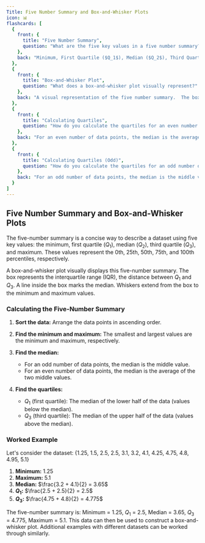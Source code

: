 ```yaml
---
Title: Five Number Summary and Box-and-Whisker Plots
icon: 📊
flashcards: [
  {
    front: {
      title: "Five Number Summary",
      question: "What are the five key values in a five number summary?"
    },
    back: "Minimum, First Quartile ($Q_1$), Median ($Q_2$), Third Quartile ($Q_3$), Maximum"
  },
  {
    front: {
      title: "Box-and-Whisker Plot",
      question: "What does a box-and-whisker plot visually represent?"
    },
    back: "A visual representation of the five number summary.  The box shows the interquartile range ($Q_1$ to $Q_3$), a line inside indicates the median, and whiskers extend to the minimum and maximum values."
  },
  {
    front: {
      title: "Calculating Quartiles",
      question: "How do you calculate the quartiles for an even number of data points?"
    },
    back: "For an even number of data points, the median is the average of the two middle values.  $Q_1$ is the median of the lower half, and $Q_3$ is the median of the upper half."
  },
  {
    front: {
      title: "Calculating Quartiles (Odd)",
      question: "How do you calculate the quartiles for an odd number of data points?"
    },
    back: "For an odd number of data points, the median is the middle value. $Q_1$ is the median of the values below the median, and $Q_3$ is the median of the values above the median."
  }
]
---
```


## Five Number Summary and Box-and-Whisker Plots

The five-number summary is a concise way to describe a dataset using five key values: the minimum, first quartile ($Q_1$), median ($Q_2$), third quartile ($Q_3$), and maximum.  These values represent the 0th, 25th, 50th, 75th, and 100th percentiles, respectively.

A box-and-whisker plot visually displays this five-number summary. The box represents the interquartile range (IQR), the distance between $Q_1$ and $Q_3$.  A line inside the box marks the median. Whiskers extend from the box to the minimum and maximum values.


### Calculating the Five-Number Summary

1. **Sort the data:** Arrange the data points in ascending order.

2. **Find the minimum and maximum:** The smallest and largest values are the minimum and maximum, respectively.

3. **Find the median:**
   - For an odd number of data points, the median is the middle value.
   - For an even number of data points, the median is the average of the two middle values.

4. **Find the quartiles:**
   - $Q_1$ (first quartile): The median of the lower half of the data (values below the median).
   - $Q_3$ (third quartile): The median of the upper half of the data (values above the median).


### Worked Example

Let's consider the dataset: {1.25, 1.5, 2.5, 2.5, 3.1, 3.2, 4.1, 4.25, 4.75, 4.8, 4.95, 5.1}

1. **Minimum:** 1.25
2. **Maximum:** 5.1
3. **Median:** $\frac{3.2 + 4.1}{2} = 3.65$
4. **$Q_1$:** $\frac{2.5 + 2.5}{2} = 2.5$
5. **$Q_3$:** $\frac{4.75 + 4.8}{2} = 4.775$

The five-number summary is: Minimum = 1.25, $Q_1$ = 2.5, Median = 3.65, $Q_3$ = 4.775, Maximum = 5.1.  This data can then be used to construct a box-and-whisker plot.  Additional examples with different datasets can be worked through similarly.
